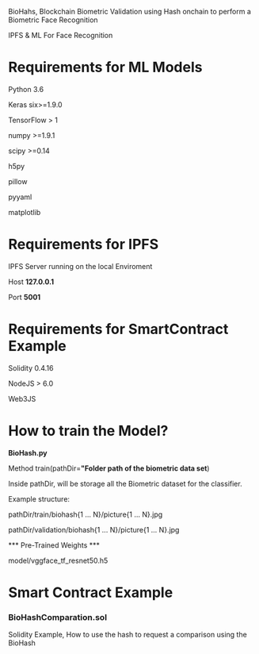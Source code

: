 


BioHahs, Blockchain Biometric Validation using Hash onchain to perform a Biometric Face Recognition

IPFS & ML For Face Recognition

# Requirements for ML Models

Python 3.6

Keras six>=1.9.0

TensorFlow > 1

numpy >=1.9.1

scipy >=0.14

h5py

pillow

pyyaml

matplotlib

# Requirements for IPFS

IPFS Server running on the local Enviroment

Host **127.0.0.1**

Port **5001**

# Requirements for SmartContract Example

Solidity 0.4.16

NodeJS > 6.0

Web3JS

# How to train the Model?

**BioHash.py**

Method  train(pathDir=**"Folder path of the biometric data set**)

Inside pathDir, will be storage all the Biometric dataset for the classifier.

Example structure:

pathDir/train/biohash{1 ... N}/picture{1 ... N}.jpg

pathDir/validation/biohash{1 ... N}/picture{1 ... N}.jpg

*** Pre-Trained Weights ***

model/vggface_tf_resnet50.h5



# Smart Contract Example

### BioHashComparation.sol
 Solidity Example,
 How to use the hash to request a comparison using the BioHash

